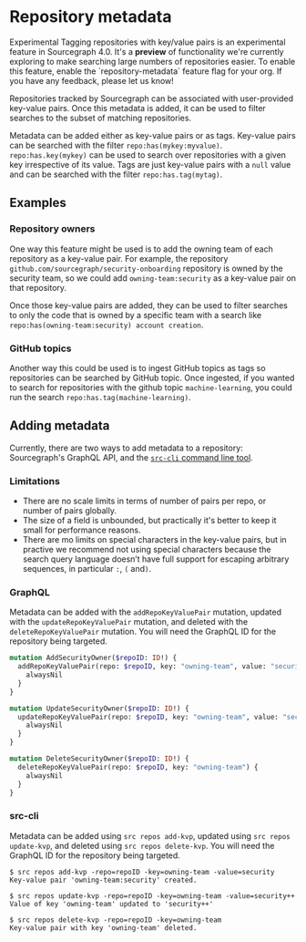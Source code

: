 # Repository metadata

<aside class="experimental">
<span class="badge badge-experimental">Experimental</span> Tagging repositories with key/value pairs is an experimental feature in Sourcegraph 4.0. It's a <b>preview</b> of functionality we're currently exploring to make searching large numbers of repositories easier. To enable this feature, enable the `repository-metadata` feature flag for your org. If you have any feedback, please let us know!
</aside>

Repositories tracked by Sourcegraph can be associated with user-provided key-value pairs. Once this metadata is added, it can be used to filter searches to the subset of matching repositories.

Metadata can be added either as key-value pairs or as tags. Key-value pairs can be searched with the filter `repo:has(mykey:myvalue)`. `repo:has.key(mykey)` can be used to search over repositories with a given key irrespective of its value. Tags are just key-value pairs with a `null` value and can be searched with the filter `repo:has.tag(mytag)`.

## Examples
### Repository owners

One way this feature might be used is to add the owning team of each repository as a key-value pair. For example, the repository `github.com/sourcegraph/security-onboarding` repository is owned by the security team, so we could add `owning-team:security` as a key-value pair on that repository. 

Once those key-value pairs are added, they can be used to filter searches to only the code that is owned by a specific team with a search like `repo:has(owning-team:security) account creation`.

### GitHub topics

Another way this could be used is to ingest GitHub topics as tags so repositories can be searched by GitHub topic. Once ingested, if you wanted to search for repositories with the github topic `machine-learning`, you could run the search `repo:has.tag(machine-learning)`.

## Adding metadata

Currently, there are two ways to add metadata to a repository: Sourcegraph's GraphQL API, and the [`src-cli` command line tool](https://github.com/sourcegraph/src-cli). 

### Limitations

- There are no scale limits in terms of number of pairs per repo, or number of pairs globally.
- The size of a field is unbounded, but practically it's better to keep it small for performance reasons.
- There are mo limits on special characters in the key-value pairs, but in practive we recommend not using special characters because the search query language doesn’t have full support for escaping arbitrary sequences, in particular `:`, `(` and`)`.

### GraphQL

Metadata can be added with the `addRepoKeyValuePair` mutation, updated with the `updateRepoKeyValuePair` mutation, and deleted with the `deleteRepoKeyValuePair` mutation. You will need the GraphQL ID for the repository being targeted.

```graphql
mutation AddSecurityOwner($repoID: ID!) {
  addRepoKeyValuePair(repo: $repoID, key: "owning-team", value: "security") {
    alwaysNil
  }
}

mutation UpdateSecurityOwner($repoID: ID!) {
  updateRepoKeyValuePair(repo: $repoID, key: "owning-team", value: "security++") {
    alwaysNil
  }
}

mutation DeleteSecurityOwner($repoID: ID!) {
  deleteRepoKeyValuePair(repo: $repoID, key: "owning-team") {
    alwaysNil
  }
}
```

### src-cli

Metadata can be added using `src repos add-kvp`, updated using `src repos update-kvp`, and deleted using `src repos delete-kvp`. You will need the GraphQL ID for the repository being targeted.

```text
$ src repos add-kvp -repo=repoID -key=owning-team -value=security
Key-value pair 'owning-team:security' created.

$ src repos update-kvp -repo=repoID -key=owning-team -value=security++
Value of key 'owning-team' updated to 'security++'

$ src repos delete-kvp -repo=repoID -key=owning-team
Key-value pair with key 'owning-team' deleted.
```
